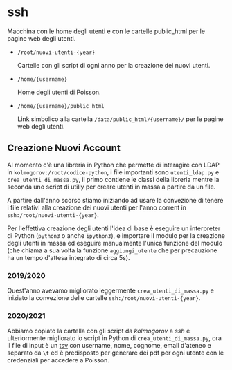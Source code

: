 # ssh

Macchina con le home degli utenti e con le cartelle public_html per le pagine web degli  utenti.

- `/root/nuovi-utenti-{year}`

    Cartelle con gli script di ogni anno per la creazione dei nuovi utenti.

- `/home/{username}` 

    Home degli utenti di Poisson.

- `/home/{username}/public_html` 

    Link simbolico alla cartella `/data/public_html/{username}/` per le pagine web degli utenti.

## Creazione Nuovi Account

Al momento c'è una libreria in Python che permette di interagire con LDAP in `kolmogorov:/root/codice-python`, i file importanti sono `utenti_ldap.py` e `crea_utenti_di_massa.py`, il primo contiene le classi della libreria mentre la seconda uno script di utiliy per creare utenti in massa a partire da un file.

A partire dall'anno scorso stiamo iniziando ad usare la convezione di tenere i file relativi alla creazione dei nuovi utenti per l'anno corrent in `ssh:/root/nuovi-utenti-{year}`. 

Per l'effettiva creazione degli utenti l'idea di base è eseguire un interpreter di Python (`python3` o anche `ipython3`), e importare il modulo per la creazione degli utenti in massa ed eseguire manualmente l'unica funzione del modulo (che chiama a sua volta la funzione `aggiungi_utente` che per precauzione ha un tempo d'attesa integrato di circa 5s).

### 2019/2020

Quest'anno avevamo migliorato leggermente `crea_utenti_di_massa.py` e iniziato la convezione delle cartelle `ssh:/root/nuovi-utenti-{year}`.

### 2020/2021

Abbiamo copiato la cartella con gli script da _kolmogorov_ a _ssh_ e ulteriormente migliorato lo script in Python di `crea_utenti_di_massa.py`, ora il file di input è un [tsv](https://en.wikipedia.org/wiki/Tab-separated_values) con username, nome, cognome, email d'ateneo e separato da `\t` ed è predisposto per generare dei pdf per ogni utente con le credenziali per accedere a Poisson.


